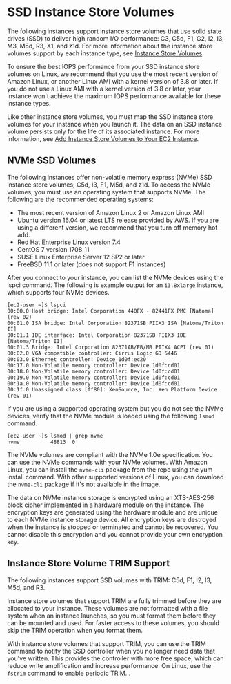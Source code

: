 # SSD Instance Store Volumes<a name="ssd-instance-store"></a>

The following instances support instance store volumes that use solid state drives \(SSD\) to deliver high random I/O performance: C3, C5d, F1, G2, I2, I3, M3, M5d, R3, X1, and z1d\. For more information about the instance store volumes support by each instance type, see [Instance Store Volumes](InstanceStorage.md#instance-store-volumes)\.

To ensure the best IOPS performance from your SSD instance store volumes on Linux, we recommend that you use the most recent version of Amazon Linux, or another Linux AMI with a kernel version of 3\.8 or later\. If you do not use a Linux AMI with a kernel version of 3\.8 or later, your instance won't achieve the maximum IOPS performance available for these instance types\.

Like other instance store volumes, you must map the SSD instance store volumes for your instance when you launch it\. The data on an SSD instance volume persists only for the life of its associated instance\. For more information, see [Add Instance Store Volumes to Your EC2 Instance](add-instance-store-volumes.md)\.

## NVMe SSD Volumes<a name="nvme-ssd-volumes"></a>

The following instances offer non\-volatile memory express \(NVMe\) SSD instance store volumes; C5d, I3, F1, M5d, and z1d\. To access the NVMe volumes, you must use an operating system that supports NVMe\. The following are the recommended operating systems:
+ The most recent version of Amazon Linux 2 or Amazon Linux AMI
+ Ubuntu version 16\.04 or latest LTS release provided by AWS\. If you are using a different version, we recommend that you turn off memory hot add\.
+ Red Hat Enterprise Linux version 7\.4
+ CentOS 7 version 1708\_11
+ SUSE Linux Enterprise Server 12 SP2 or later
+ FreeBSD 11\.1 or later \(does not support F1 instances\)

After you connect to your instance, you can list the NVMe devices using the lspci command\. The following is example output for an `i3.8xlarge` instance, which supports four NVMe devices\.

```
[ec2-user ~]$ lspci
00:00.0 Host bridge: Intel Corporation 440FX - 82441FX PMC [Natoma] (rev 02)
00:01.0 ISA bridge: Intel Corporation 82371SB PIIX3 ISA [Natoma/Triton II]
00:01.1 IDE interface: Intel Corporation 82371SB PIIX3 IDE [Natoma/Triton II]
00:01.3 Bridge: Intel Corporation 82371AB/EB/MB PIIX4 ACPI (rev 01)
00:02.0 VGA compatible controller: Cirrus Logic GD 5446
00:03.0 Ethernet controller: Device 1d0f:ec20
00:17.0 Non-Volatile memory controller: Device 1d0f:cd01
00:18.0 Non-Volatile memory controller: Device 1d0f:cd01
00:19.0 Non-Volatile memory controller: Device 1d0f:cd01
00:1a.0 Non-Volatile memory controller: Device 1d0f:cd01
00:1f.0 Unassigned class [ff80]: XenSource, Inc. Xen Platform Device (rev 01)
```

If you are using a supported operating system but you do not see the NVMe devices, verify that the NVMe module is loaded using the following `lsmod` command\.

```
[ec2-user ~]$ lsmod | grep nvme
nvme          48813  0
```

The NVMe volumes are compliant with the NVMe 1\.0e specification\. You can use the NVMe commands with your NVMe volumes\. With Amazon Linux, you can install the `nvme-cli` package from the repo using the yum install command\. With other supported versions of Linux, you can download the `nvme-cli` package if it's not available in the image\.

The data on NVMe instance storage is encrypted using an XTS\-AES\-256 block cipher implemented in a hardware module on the instance\. The encryption keys are generated using the hardware module and are unique to each NVMe instance storage device\. All encryption keys are destroyed when the instance is stopped or terminated and cannot be recovered\. You cannot disable this encryption and you cannot provide your own encryption key\.

## Instance Store Volume TRIM Support<a name="InstanceStoreTrimSupport"></a>

The following instances support SSD volumes with TRIM: C5d, F1, I2, I3, M5d, and R3\.

Instance store volumes that support TRIM are fully trimmed before they are allocated to your instance\. These volumes are not formatted with a file system when an instance launches, so you must format them before they can be mounted and used\. For faster access to these volumes, you should skip the TRIM operation when you format them\.

With instance store volumes that support TRIM, you can use the TRIM command to notify the SSD controller when you no longer need data that you've written\. This provides the controller with more free space, which can reduce write amplification and increase performance\. On Linux, use the `fstrim` command to enable periodic TRIM\. \.